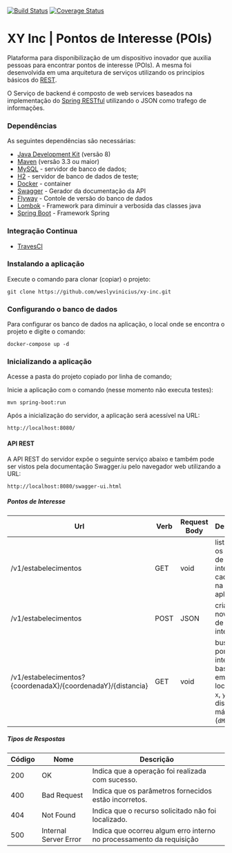 [![Build Status](https://travis-ci.com/weslyvinicius/xy-inc.svg?branch=master)](https://travis-ci.com/weslyvinicius/xy-inc)
[![Coverage Status](https://coveralls.io/repos/github/weslyvinicius/xy-inc/badge.svg?branch=master)](https://coveralls.io/github/weslyvinicius/xy-inc?branch=master)

# XY Inc | Pontos de Interesse (POIs) #

Plataforma para disponibilização de um dispositivo inovador que auxilia pessoas para encontrar pontos de interesse (POIs).
A mesma foi desenvolvida em uma arquitetura de serviços utilizando os principios básicos do [REST](https://pt.wikipedia.org/wiki/REST).

O Serviço de backend é composto de web services baseados na implementação do [Spring RESTful](https://spring.io/guides/gs/rest-service/) utilizando o JSON como trafego de informações.

### Dependências ###    
As seguintes dependências são necessárias:

- [Java Development Kit](http://www.oracle.com/technetwork/java/javase/downloads/index.html) (versão 8)
- [Maven](https://maven.apache.org/) (versão 3.3 ou maior)
- [MySQL](https://www.mysql.com/) - servidor de banco de dados;
- [H2](http://www.h2database.com/html/main.html) - servidor de banco de dados de teste;
- [Docker](https://www.docker.com/) - container
- [Swagger](https://swagger.io/) - Gerador da documentação da API 
- [Flyway](https://flywaydb.org/) - Contole de versão do banco de dados 
- [Lombok](https://projectlombok.org/) - Framework para diminuir a verbosida das classes java
- [Spring Boot](https://spring.io/projects/spring-boot) - Framework Spring

### Integração Continua ###
- [TravesCI](https://travis-ci.com/weslyvinicius/xy-inc) 


### Instalando a aplicação ###
Execute o comando para clonar (copiar) o projeto:

    git clone https://github.com/weslyvinicius/xy-inc.git

### Configurando o banco de dados ###
Para configurar os banco de dados na aplicação, o local 
onde se encontra o projeto e digite o comando:

    docker-compose up -d
    
### Inicializando a aplicação ###

Acesse a pasta do projeto copiado por linha de comando;

Inicie a aplicação com o comando (nesse momento não executa testes):

    mvn spring-boot:run

Após a inicialização do servidor, a aplicação será acessível na URL:

    http://localhost:8080/
    
#### API REST ####

A API REST do servidor expõe o seguinte serviço abaixo e também 
pode ser vistos pela documentação Swagger.iu pelo navegador web 
utilizando a URL: 

    http://localhost:8080/swagger-ui.html 
    
##### Pontos de Interesse #####

Url           |Verb          |Request Body  | Description
--------------|------------- |------------- | -------------
/v1/estabelecimentos      |GET          |void|lista todos os pontos de interesse cadastrado na aplicação.
/v1/estabelecimentos|POST|JSON| cria um novo ponto de interesse.
/v1/estabelecimentos?{coordenadaX}/{coordenadaY}/{distancia}|GET|void| busca pontos de interesse baseado em uma localização `x`, `y` e uma distância máxima (`dMax`).

##### Tipos de Respostas ##### 

| Código | Nome                   | Descrição                                                            |
|--------|------------------------|----------------------------------------------------------------------| 
|200     | OK                     | Indica que a operação foi realizada com sucesso.                     |
|400     | Bad Request            | Indica que os parâmetros fornecidos estão incorretos.                |
|404     | Not Found              | Indica que o recurso solicitado não foi localizado.                  |
|500     | Internal Server Error  | Indica que ocorreu algum erro interno no processamento da requisição |
